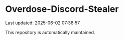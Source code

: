 # Overdose-Discord-Stealer

Last updated: 2025-06-02 07:38:57

This repository is automatically maintained.
